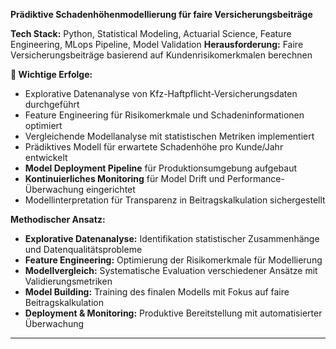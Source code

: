**Prädiktive Schadenhöhenmodellierung für faire Versicherungsbeiträge**

**Tech Stack:** Python, Statistical Modeling, Actuarial Science, Feature Engineering, MLops Pipeline, Model Validation
**Herausforderung:** Faire Versicherungsbeiträge basierend auf Kundenrisikomerkmalen berechnen  

**🎯 Wichtige Erfolge:**
- Explorative Datenanalyse von Kfz-Haftpflicht-Versicherungsdaten durchgeführt
- Feature Engineering für Risikomerkmale und Schadeninformationen optimiert
- Vergleichende Modellanalyse mit statistischen Metriken implementiert
- Prädiktives Modell für erwartete Schadenhöhe pro Kunde/Jahr entwickelt
- **Model Deployment Pipeline** für Produktionsumgebung aufgebaut
- **Kontinuierliches Monitoring** für Model Drift und Performance-Überwachung eingerichtet
- Modellinterpretation für Transparenz in Beitragskalkulation sichergestellt

**Methodischer Ansatz:**
- **Explorative Datenanalyse:** Identifikation statistischer Zusammenhänge und Datenqualitätsprobleme
- **Feature Engineering:** Optimierung der Risikomerkmale für Modellierung
- **Modellvergleich:** Systematische Evaluation verschiedener Ansätze mit Validierungsmetriken
- **Model Building:** Training des finalen Modells mit Fokus auf faire Beitragskalkulation
- **Deployment & Monitoring:** Produktive Bereitstellung mit automatisierter Überwachung

---